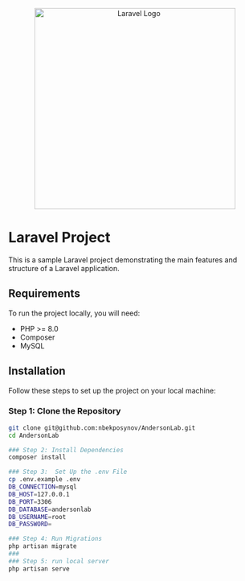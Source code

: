 <p align="center"><a href="https://laravel.com" target="_blank"><img src="https://www.google.com/url?sa=i&url=https%3A%2F%2Fwww.linkedin.com%2Fposts%2Fvictoria-vasylenko_react-andersen-activity-6667641696483848192-qWrP&psig=AOvVaw0r6ZY2vPcA68I6_n4wdqfr&ust=1719237319533000&source=images&cd=vfe&opi=89978449&ved=0CBEQjRxqFwoTCOCl8Z7w8YYDFQAAAAAdAAAAABAh" width="400" alt="Laravel Logo"></a></p>

# Laravel Project

This is a sample Laravel project demonstrating the main features and structure of a Laravel application.

## Requirements

To run the project locally, you will need:

- PHP >= 8.0
- Composer
- MySQL

## Installation

Follow these steps to set up the project on your local machine:

### Step 1: Clone the Repository

```sh
git clone git@github.com:nbekposynov/AndersonLab.git
cd AndersonLab

### Step 2: Install Dependencies
composer install 

### Step 3:  Set Up the .env File
cp .env.example .env
DB_CONNECTION=mysql
DB_HOST=127.0.0.1
DB_PORT=3306
DB_DATABASE=andersonlab
DB_USERNAME=root
DB_PASSWORD=

### Step 4: Run Migrations
php artisan migrate
###
### Step 5: run local server
php artisan serve


